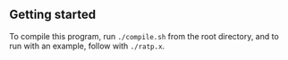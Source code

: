 ## Getting started
To compile this program, run `./compile.sh` from the root directory, and to run with an example, follow with `./ratp.x`.

